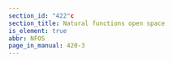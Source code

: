 ```yaml
---
section_id: "422"c
section_title: Natural functions open space
is_element: true
abbr: NFOS
page_in_manual: 420-3
---
```

